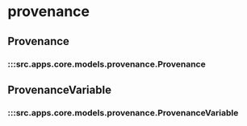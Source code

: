 # provenance

## Provenance

### :::src.apps.core.models.provenance.Provenance

## ProvenanceVariable

### :::src.apps.core.models.provenance.ProvenanceVariable

